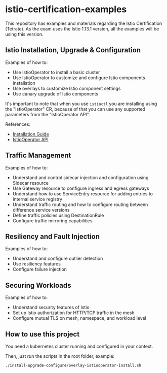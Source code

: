 # istio-certification-examples
This repository has examples and materials regarding the Istio Certification (Tetrate). As the exam uses the Istio 1.13.1 version, all the examples will be using this version.

## Istio Installation, Upgrade & Configuration
Examples of how to:
 - Use IstioOperator to install a basic cluster
 - Use IstioOperator to customize and configure Istio components installation
 - Use overlays to customize Istio component settings
 - Use canary upgrade of Istio components

It's important to note that when you use `istioctl` you are installing using the "IstioOperator" CR, because of that you can use any supported parameters from the "IstioOperator API".

References:
 - [Installation Guide](https://istio.io/v1.13/docs/setup/install/istioctl/)
 - [IstioOperator API](https://istio.io/v1.13/docs/reference/config/istio.operator.v1alpha1/)

## Traffic Management
Examples of how to:
 - Understand and control sidecar injection and configuration using Sidecar resource
 - Use Gateway resource to configure ingress and egress gateways
 - Understand how to use ServiceEntry resource for adding entries to internal service registry
 - Understand traffic routing and how to configure routing between difference service versions
 - Define traffic policies using DestinationRule
 - Configure traffic mirroring capabilities

## Resiliency and Fault Injection
Examples of how to:
 - Understand and configure outlier detection
 - Use resiliency features
 - Configure failure injection

## Securing Workloads
Examples of how to:
 - Understand security features of Istio
 - Set up Istio authorization for HTTP/TCP traffic in the mesh
 - Configure mutual TLS on mesh, namespace, and workload level


## How to use this project
You need a kubernetes cluster running and configured in your context.

Then, just run the scripts in the root folder, example:

```console
./install-upgrade-configure/overlay-istiooperator-install.sh
```